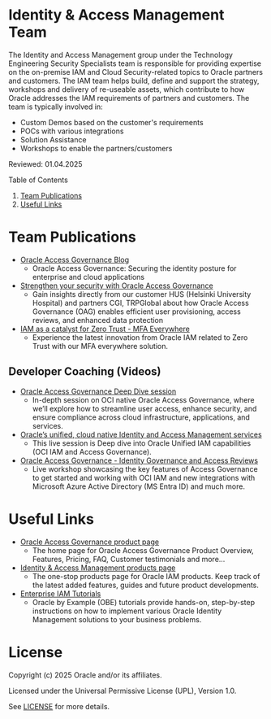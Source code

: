 # Identity & Access Management Team

The Identity and Access Management group under the Technology Engineering Security Specialists team is responsible for providing expertise on the on-premise IAM and Cloud Security-related topics to Oracle partners and customers. The IAM team helps build, define and support the strategy, workshops and delivery of re-useable assets, which contribute to how Oracle addresses the IAM requirements of partners and customers. The team is typically involved in:

- Custom Demos based on the customer's requirements
- POCs with various integrations
- Solution Assistance
- Workshops to enable the partners/customers

Reviewed: 01.04.2025
     
Table of Contents

1. [Team Publications](#team-publications)
2. [Useful Links](#useful-links)


# Team Publications
- [Oracle Access Governance Blog](https://blogs.oracle.com/cloud-infrastructure/post/securing-identity-posture)
    - Oracle Access Governance: Securing the identity posture for enterprise and cloud applications
- [Strengthen your security with Oracle Access Governance](https://videohub.oracle.com/media/Strengthen+your+Security+with+Oracle+Access+Governance/1_cm8hi43k) 
     - Gain insights directly from our customer HUS (Helsinki University Hospital) and partners CGI, TRPGlobal about how Oracle Access Governance (OAG) enables efficient user provisioning, access reviews, and enhanced data protection
- [IAM as a catalyst for Zero Trust - MFA Everywhere](https://go.oracle.com/LP=146203?elqCampaignId=597092)
     - Experience the latest innovation from Oracle IAM related to Zero Trust with our MFA everywhere solution. 

## Developer Coaching (Videos)
- [Oracle Access Governance Deep Dive session](https://www.youtube.com/watch?v=9reHN697x6g)
     - In-depth session on OCI native Oracle Access Governance, where we’ll explore how to streamline user access, enhance security, and ensure compliance across cloud infrastructure, applications, and services.
-  [Oracle’s unified, cloud native Identity and Access Management services](https://www.youtube.com/watch?v=mvOqda-XZVE)
     - This live session is Deep dive into Oracle Unified IAM capabilities (OCI IAM and Access Governance).
- [Oracle Access Governance - Identity Governance and Access Reviews](https://www.youtube.com/watch?v=9reHN697x6g)
     - Live workshop showcasing the key features of Access Governance to get started and working with OCI IAM and new integrations with Microsoft Azure Active Directory (MS Entra ID) and much more.
# Useful Links

- [Oracle Access Governance product page](https://www.oracle.com/security/cloud-security/access-governance/)
    - The home page for Oracle Access Governance Product Overview, Features, Pricing, FAQ, Customer testimonials and more...
- [Identity & Access Management products page](https://www.oracle.com/in/security/identity-management/)
    - The one-stop products page for Oracle IAM products. Keep track of the latest added features, guides and future product developments.
- [Enterprise IAM Tutorials](https://docs.oracle.com/en/middleware/idm/suite/12.2.1.4/tutorials.html)
    - Oracle by Example (OBE) tutorials provide hands-on, step-by-step instructions on how to implement various Oracle Identity Management solutions to your business problems.

# License

Copyright (c) 2025 Oracle and/or its affiliates.

Licensed under the Universal Permissive License (UPL), Version 1.0.

See [LICENSE](https://github.com/oracle-devrel/technology-engineering/blob/main/LICENSE) for more details.
